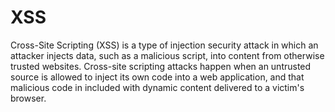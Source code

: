 # XSS
Cross-Site Scripting (XSS) is a type of injection security attack in which an attacker injects data, such as a malicious script, into content from otherwise trusted websites. Cross-site scripting attacks happen when an untrusted source is allowed to inject its own code into a web application, and that malicious code in included with dynamic content delivered to a victim's browser.
